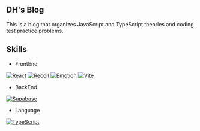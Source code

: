 ## DH's Blog

This is a blog that organizes JavaScript and TypeScript theories and coding test practice problems.

## Skills

- FrontEnd
  
[![React](https://img.shields.io/badge/React-61DAFB?logo=react&logoColor=white)](https://react.dev/)
[![Recoil](https://img.shields.io/badge/Recoil-3578E5?logo=recoil&logoColor=white)](https://recoiljs.org/)
[![Emotion](https://img.shields.io/badge/Emotion-C865B5?logo=emotion&logoColor=white)](https://emotion.sh/)
[![Vite](https://img.shields.io/badge/Vite-646CFF?logo=vite&logoColor=white)](https://vitejs.dev/)

- BackEnd
  
[![Supabase](https://img.shields.io/badge/Supabase-3ECF8E?logo=supabase&logoColor=white)](https://supabase.io/)

- Language
  
[![TypeScript](https://img.shields.io/badge/TypeScript-3178C6?logo=typescript&logoColor=white)](https://www.typescriptlang.org/)
